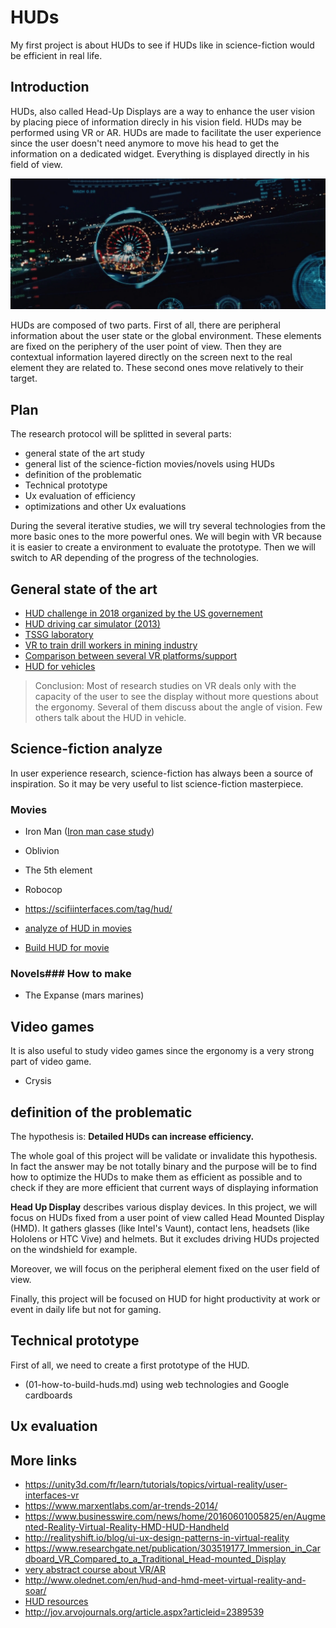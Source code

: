 # HUDs

My first project is about HUDs to see if HUDs like in science-fiction would be efficient in real life.

## Introduction

HUDs, also called Head-Up Displays are a way to enhance the user vision by placing piece of information
direcly in his vision field. HUDs may be performed using VR or AR. HUDs are made to facilitate the user
experience since the user doesn't need anymore to move his head to get the information on a dedicated
widget. Everything is displayed directly in his field of view.

![hud](assets/hud.png)

HUDs are composed of two parts. First of all, there are peripheral information about
the user state or the global environment. These elements are fixed on the periphery of the user
point of view. Then they are contextual information layered directly on the screen next to the
real element they are related to. These second ones move relatively to their target.

## Plan

The research protocol will be splitted in several parts:

* general state of the art study
* general list of the science-fiction movies/novels using HUDs
* definition of the problematic
* Technical prototype
* Ux evaluation of efficiency
* optimizations and other Ux evaluations

During the several iterative studies, we will try several technologies from the more basic ones to
the more powerful ones. We will begin with VR because it is easier to create a
environment to evaluate the prototype. Then we will switch to AR depending of the progress of the
technologies.

## General state of the art

* [HUD challenge in 2018 organized by the US governement](https://www.nist.gov/ctl/pscr/funding-opportunities/prizes-challenges/2018-virtual-reality-heads-display-navigation)
* [HUD driving car simulator (2013)](https://www.gcu.ac.uk/media/gcalwebv2/business/Virtual%20Driving%20Simulator.pdf)
* [TSSG laboratory](https://www.tssg.org/research/units/ar-vr/arvr-research-themes/)
* [VR to train drill workers in mining industry](https://www.sciencedirect.com/science/article/pii/S2095268617303439)
* [Comparison between several VR platforms/support](http://www.indjst.org/index.php/indjst/article/viewFile/97234/71205)
* [HUD for vehicles](https://www.researchgate.net/publication/262635892_Human_Machine_Interface_for_Prototype_Head_Up_Display_Comparative_study_between_2D_and_VR_Simulation_Results)

> Conclusion: Most of research studies on VR deals only with the capacity of the user to see the display
without more questions about the ergonomy. Several of them discuss about the angle of vision. Few others
talk about the HUD in vehicle.

## Science-fiction analyze

In user experience research, science-fiction has always been a source of inspiration. So it may be
very useful to list science-fiction masterpiece.

### Movies

* Iron Man ([Iron man case study](https://scifiinterfaces.com/2015/07/01/iron-man-hud-a-breakdown/))
* Oblivion
* The 5th element
* Robocop
* https://scifiinterfaces.com/tag/hud/

* [analyze of HUD in movies](https://www.hudsandguis.com/)
* [Build HUD for movie](http://jayse.tv/v2/?portfolio=hud)

### Novels### How to make

* The Expanse (mars marines)

## Video games

It is also useful to study video games since the ergonomy is a very strong part of video game.

* Crysis

## definition of the problematic

The hypothesis is: **Detailed HUDs can increase efficiency.**

The whole goal of this project will be validate or invalidate this hypothesis. In fact the answer
may be not totally binary and the purpose will be to find how to optimize the HUDs to make them as
efficient as possible and to check if they are more efficient that current ways of displaying information

**Head Up Display** describes various display devices.
In this project, we will focus on HUDs fixed from a user point of view called Head Mounted Display (HMD).
It gathers glasses (like Intel's Vaunt), contact lens, headsets (like Hololens or HTC Vive) and
helmets. But it excludes driving HUDs projected on the windshield for example.

Moreover, we will focus on the peripheral element fixed on the user field of view.

Finally, this project will be focused on HUD for hight productivity at work or event in daily life but not for
gaming.

## Technical prototype

First of all, we need to create a first prototype of the HUD.

* (01-how-to-build-huds.md) using web technologies and Google cardboards


## Ux evaluation


## More links

* https://unity3d.com/fr/learn/tutorials/topics/virtual-reality/user-interfaces-vr
* https://www.marxentlabs.com/ar-trends-2014/
* https://www.businesswire.com/news/home/20160601005825/en/Augmented-Reality-Virtual-Reality-HMD-HUD-Handheld
* http://realityshift.io/blog/ui-ux-design-patterns-in-virtual-reality
* https://www.researchgate.net/publication/303519177_Immersion_in_Cardboard_VR_Compared_to_a_Traditional_Head-mounted_Display
* [very abstract course about VR/AR](https://medium.com/@michaelnaimark/vr-ar-fundamentals-prologue-b7aa3d119087)
* http://www.olednet.com/en/hud-and-hmd-meet-virtual-reality-and-soar/
* [HUD resources](https://www.rocketstock.com/video-packs/interface-hud-video-elements/?utm_source=premiumbeat&utm_campaign=2017-premiumbeat-video&utm_medium=video&utm_content=under-post-interface)
* http://jov.arvojournals.org/article.aspx?articleid=2389539
